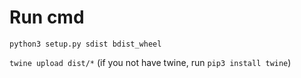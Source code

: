 # Run cmd

`python3 setup.py sdist bdist_wheel`

`twine upload dist/*`  (if you not have twine, run `pip3 install twine`)
